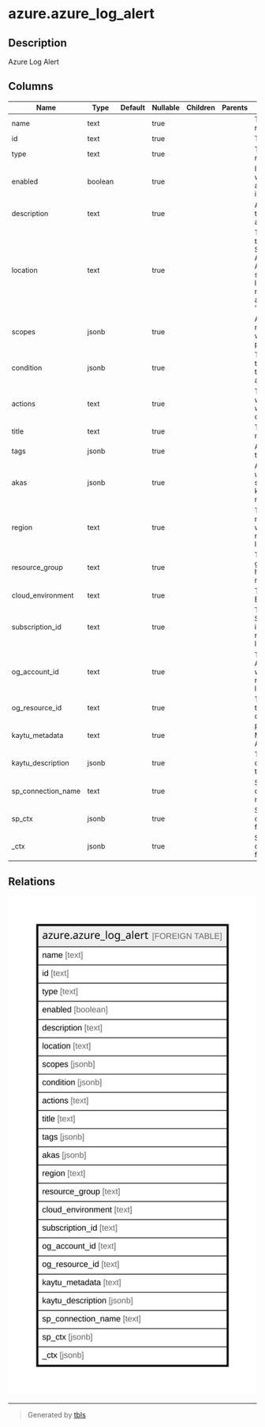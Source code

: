 # azure.azure_log_alert

## Description

Azure Log Alert

## Columns

| Name | Type | Default | Nullable | Children | Parents | Comment |
| ---- | ---- | ------- | -------- | -------- | ------- | ------- |
| name | text |  | true |  |  | The name of the resource. |
| id | text |  | true |  |  | The resource Id. |
| type | text |  | true |  |  | Type of the resource |
| enabled | boolean |  | true |  |  | Indicates whether this activity log alert is enabled. |
| description | text |  | true |  |  | A description of this activity log alert. |
| location | text |  | true |  |  | The location of the resource. Since Azure Activity Log Alerts is a global service, the location of the rules should always be 'global'. |
| scopes | jsonb |  | true |  |  | A list of resourceIds that will be used as prefixes. |
| condition | jsonb |  | true |  |  | The condition that will cause this alert to activate. |
| actions | text |  | true |  |  | The actions that will activate when the condition is met. |
| title | text |  | true |  |  | Title of the resource. |
| tags | jsonb |  | true |  |  | A map of tags for the resource. |
| akas | jsonb |  | true |  |  | Array of globally unique identifier strings (also known as) for the resource. |
| region | text |  | true |  |  | The Azure region/location in which the resource is located. |
| resource_group | text |  | true |  |  | The resource group which holds this resource. |
| cloud_environment | text |  | true |  |  | The Azure Cloud Environment. |
| subscription_id | text |  | true |  |  | The Azure Subscription ID in which the resource is located. |
| og_account_id | text |  | true |  |  | The Platform Account ID in which the resource is located. |
| og_resource_id | text |  | true |  |  | The unique ID of the resource in opengovernance. |
| kaytu_metadata | text |  | true |  |  | Platform Metadata of the Azure resource. |
| kaytu_description | jsonb |  | true |  |  | The full model description of the resource |
| sp_connection_name | text |  | true |  |  | Steampipe connection name. |
| sp_ctx | jsonb |  | true |  |  | Steampipe context in JSON form. |
| _ctx | jsonb |  | true |  |  | Steampipe context in JSON form. |

## Relations

![er](azure.azure_log_alert.svg)

---

> Generated by [tbls](https://github.com/k1LoW/tbls)
